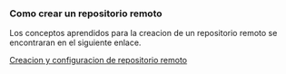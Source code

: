 ### Como crear un repositorio remoto

Los conceptos aprendidos para la creacion de un repositorio remoto se encontraran en el siguiente enlace.

[Creacion y configuracion de repositorio remoto](https://confusion-snapper-025.notion.site/Parte-2-GitHub-Repositorio-Remoto-183e8161b2a1814c8e0ec82cc7d0e221)